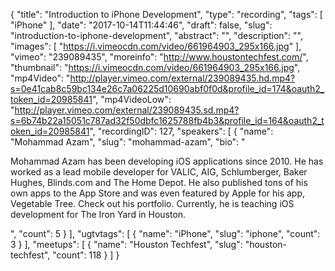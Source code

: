 {
  "title": "Introduction to iPhone Development",
  "type": "recording",
  "tags": [
    "iPhone"
  ],
  "date": "2017-10-14T11:44:46",
  "draft": false,
  "slug": "introduction-to-iphone-development",
  "abstract": "",
  "description": "",
  "images": [
    "https://i.vimeocdn.com/video/661964903_295x166.jpg"
  ],
  "vimeo": "239089435",
  "moreinfo": "http://www.houstontechfest.com/",
  "thumbnail": "https://i.vimeocdn.com/video/661964903_295x166.jpg",
  "mp4Video": "http://player.vimeo.com/external/239089435.hd.mp4?s=0e41cab8c59bc134e26c7a06225d10690abf0f0d&profile_id=174&oauth2_token_id=20985841",
  "mp4VideoLow": "http://player.vimeo.com/external/239089435.sd.mp4?s=6b74b22a15051c787ad32f50dbfc1625788fb4b3&profile_id=164&oauth2_token_id=20985841",
  "recordingID": 127,
  "speakers": [
    {
      "name": "Mohammad Azam",
      "slug": "mohammad-azam",
      "bio": "<p>Mohammad Azam has been developing iOS applications since 2010. He has worked as a lead mobile developer for VALIC, AIG, Schlumberger, Baker Hughes, Blinds.com and The Home Depot. He also published tons of his own apps to the App Store and was even featured by Apple for his app, Vegetable Tree. Check out his portfolio. Currently, he is teaching iOS development for The Iron Yard in Houston.</p>",
      "count": 5
    }
  ],
  "ugtvtags": [
    {
      "name": "iPhone",
      "slug": "iphone",
      "count": 3
    }
  ],
  "meetups": [
    {
      "name": "Houston Techfest",
      "slug": "houston-techfest",
      "count": 118
    }
  ]
}